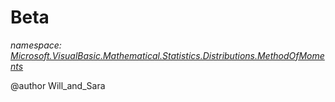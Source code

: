 ﻿# Beta
_namespace: [Microsoft.VisualBasic.Mathematical.Statistics.Distributions.MethodOfMoments](./index.md)_

@author Will_and_Sara




